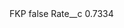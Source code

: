 <?xml version="1.0" encoding="UTF-8"?>
<CustomMetadata xmlns="http://soap.sforce.com/2006/04/metadata" xmlns:xsi="http://www.w3.org/2001/XMLSchema-instance" xmlns:xsd="http://www.w3.org/2001/XMLSchema">
    <label>FKP</label>
    <protected>false</protected>
    <values>
        <field>Rate__c</field>
        <value xsi:type="xsd:double">0.7334</value>
    </values>
</CustomMetadata>
